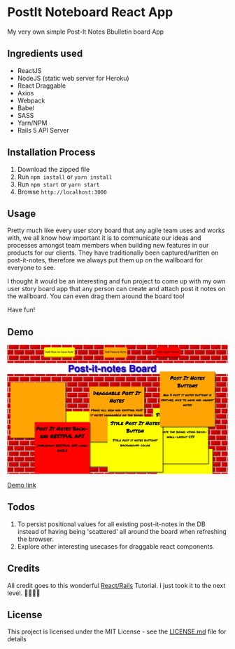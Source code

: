 # PostIt Noteboard React App

My very own simple Post-It Notes Bbulletin board App

## Ingredients used
* ReactJS
* NodeJS (static web server for Heroku)
* React Draggable
* Axios
* Webpack
* Babel
* SASS
* Yarn/NPM
* Rails 5 API Server

## Installation Process
1. Download the zipped file
2. Run `npm install` or `yarn install`
3. Run `npm start` or `yarn start`
4. Browse `http://localhost:3000`

## Usage

Pretty much like every user story board that any agile team uses and works with, we all know how important it is to communicate our ideas and processes amongst team members when building new features in our products for our clients. They have traditionally been captured/written on post-it-notes, therefore we always put them up on the wallboard for everyone to see.

I thought it would be an interesting and fun project to come up with my own user story board app that any person can create and attach post it notes on the wallboard.  You can even drag them around the board too!

Have fun!

## Demo

[logo]: https://github.com/awongCM/post-it-notes-board-react/blob/master/demo-img.png
![alt text][logo]

[Demo link](https://post-it-notes-board-react.herokuapp.com/)

## Todos
1. To persist positional values for all existing post-it-notes in the DB instead of having being 'scattered' all around the board when refreshing the browser.
2. Explore other interesting usecases for draggable react components.

## Credits
All credit goes to this wonderful [React/Rails](https://www.sitepoint.com/react-rails-5-1/) Tutorial.  I just took it to the next level. 🤗🤘🔥🌈

## License

This project is licensed under the MIT License - see the [LICENSE.md](https://github.com/awongCM/post-it-notes-board-react/blob/master/LICENSE) file for details
